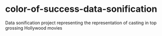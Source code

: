 # color-of-success-data-sonification
Data sonification project representing the representation of casting in top grossing Hollywood movies
